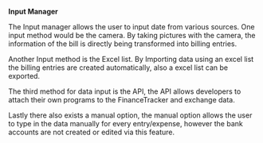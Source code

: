 **Input Manager**

The Input manager allows the user to input date from various sources. One input method would be the camera. By taking pictures with the camera, the information of the bill is directly being transformed into billing entries.

Another Input method is the Excel list. By Importing data using an excel list the billing entries are created automatically, also a excel list can be exported.

The third method for data input is the API, the API allows developers to attach their own programs to the FinanceTracker and exchange data.

Lastly there also exists a manual option, the manual option allows the user to type in the data manually for every entry/expense, however the bank accounts are not created or edited via this feature.
